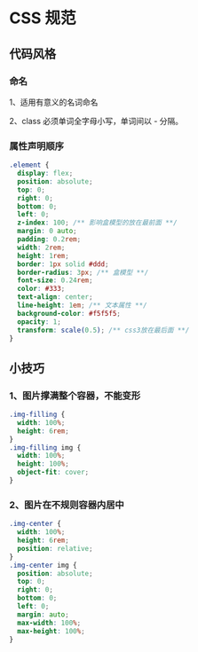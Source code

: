 # CSS 规范

## 代码风格

### 命名

1、适用有意义的名词命名

2、class 必须单词全字母小写，单词间以 - 分隔。

### 属性声明顺序

```css
.element {
  display: flex;
  position: absolute;
  top: 0;
  right: 0;
  bottom: 0;
  left: 0;
  z-index: 100; /** 影响盒模型的放在最前面 **/
  margin: 0 auto;
  padding: 0.2rem;
  width: 2rem;
  height: 1rem;
  border: 1px solid #ddd;
  border-radius: 3px; /** 盒模型 **/
  font-size: 0.24rem;
  color: #333;
  text-align: center;
  line-height: 1em; /** 文本属性 **/
  background-color: #f5f5f5;
  opacity: 1;
  transform: scale(0.5); /** css3放在最后面 **/
}
```

## 小技巧

### 1、图片撑满整个容器，不能变形

```css
.img-filling {
  width: 100%;
  height: 6rem;
}
.img-filling img {
  width: 100%;
  height: 100%;
  object-fit: cover;
}
```

### 2、图片在不规则容器内居中

```css
.img-center {
  width: 100%;
  height: 6rem;
  position: relative;
}
.img-center img {
  position: absolute;
  top: 0;
  right: 0;
  bottom: 0;
  left: 0;
  margin: auto;
  max-width: 100%;
  max-height: 100%;
}
```
